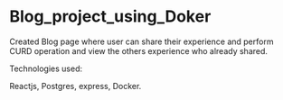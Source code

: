 # Blog_project_using_Doker

Created Blog page where user can share their experience and perform CURD operation and view the others experience who already shared.

Technologies used:

Reactjs,
Postgres,
express,
Docker.
